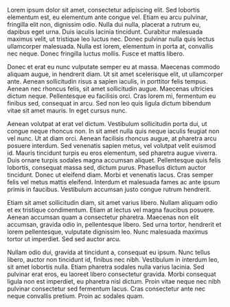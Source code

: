 Lorem ipsum dolor sit amet, consectetur adipiscing elit. Sed lobortis elementum est, eu elementum ante congue vel. Etiam eu arcu pulvinar, fringilla elit non, dignissim odio. Nulla dui nulla, placerat a rutrum eu, dapibus eget urna. Duis iaculis lacinia tincidunt. Curabitur malesuada maximus velit, ut tristique leo luctus nec. Donec pulvinar nulla quis lectus ullamcorper malesuada. Nulla est lorem, elementum in porta at, convallis nec neque. Donec fringilla luctus mollis. Fusce et mattis libero.

Donec et erat eu nunc vulputate semper eu at massa. Maecenas commodo aliquam augue, in hendrerit diam. Ut sit amet scelerisque elit, ut ullamcorper ante. Aenean sollicitudin risus a sapien iaculis, in porttitor felis tempus. Aenean nec rhoncus felis, sit amet sollicitudin augue. Maecenas ultricies dictum neque. Pellentesque eu facilisis orci. Cras lorem mi, fermentum eu finibus sed, consequat in arcu. Sed non leo quis ligula dictum bibendum vitae sit amet mauris. In eget cursus nunc.

Aenean volutpat at erat vel dictum. Vestibulum sollicitudin porta dui, ut congue neque rhoncus non. In sit amet nulla quis neque iaculis feugiat non vel nunc. Ut at diam orci. Aenean facilisis rhoncus augue, at pharetra arcu posuere interdum. Sed venenatis sapien metus, vel volutpat velit euismod id. Mauris tincidunt turpis eu eros elementum, sed pharetra augue viverra. Duis ornare turpis sodales magna accumsan aliquet. Pellentesque quis felis lobortis, consequat massa sed, dictum purus. Phasellus dictum auctor tincidunt. Donec ut eleifend diam. Morbi et venenatis lacus. Cras semper felis vel metus mattis eleifend. Interdum et malesuada fames ac ante ipsum primis in faucibus. Vestibulum accumsan justo congue rutrum hendrerit.

Etiam sit amet sollicitudin diam, sit amet varius libero. Nullam aliquam odio et ex tristique condimentum. Etiam at lectus vel magna faucibus posuere. Aenean accumsan quam a consectetur pharetra. Maecenas non elit accumsan, gravida odio in, pellentesque libero. Sed urna tortor, hendrerit et lorem pellentesque, vulputate dignissim leo. Nunc malesuada maximus tortor ut imperdiet. Sed sed auctor arcu.

Nullam odio dui, gravida at tincidunt a, consequat eu ipsum. Nunc tellus libero, auctor non tincidunt id, finibus nec nibh. Vestibulum in interdum leo, sit amet lobortis nulla. Etiam pharetra sodales nulla varius lacinia. Sed pulvinar erat eros, eu laoreet libero consectetur gravida. Morbi consequat ligula non est imperdiet, eu pharetra nisl dictum. Proin vitae neque nec nibh pulvinar consectetur sed fermentum lacus. Cras consectetur ante nec neque convallis pretium. Proin ac sodales quam.
